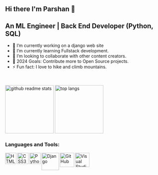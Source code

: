 ## Hi there I'm Parshan 👋

## An ML Engineer | Back End Developer (Python, SQL)

- 🔭 I’m currently working on a django web site
- 🌱 I’m currently learning Fullstack development.
- 👯 I’m looking to collaborate with other content creators.
- 🥅 2024 Goals: Contribute more to Open Source projects.
- ⚡ Fun fact: I love to hike and climb mountains.

<br />
<p align="left"><a href="https://github.com/parshanm?tab=repositories"><img src="https://github-readme-stats.vercel.app/api?username=parshanm&theme=vue&count_private=true&show_icons=true&hide=issues" alt="github readme stats" height="156"/></a>
<a href="https://github.com/parshanm?tab=repositories"><img src="https://github-readme-stats.anuraghazra1.vercel.app/api/top-langs/?username=parshanm&theme=vue&layout=compact" alt="top langs" height="156"/></a></p>

### Languages and Tools:

<img align="left" alt="HTML5" width="36px" src="https://user-images.githubusercontent.com/31166420/149886513-567c259f-6276-4773-a27f-052b099c2b1d.png" />
<img align="left" alt="CSS3" width="36px" src="https://user-images.githubusercontent.com/31166420/149886794-4906c4a0-2ad5-44f5-97a3-99c42777ced4.png" />
<img align="left" alt="Python" width="36px" src="https://user-images.githubusercontent.com/31166420/149888712-b424cfa8-f576-4677-9b90-20db932a5af7.png" />
<img align="left" alt="Django" width="56px" src="https://user-images.githubusercontent.com/31166420/149895518-bbefd269-e53f-4afd-b377-499d9aa6fd36.png" />
<img align="left" alt="GitHub" width="46px" src="https://user-images.githubusercontent.com/31166420/149887821-52a20b21-c248-46bb-b6f3-48e31937db99.png" />
<img align="left" alt="Visual Studio Code" width="46px" src="https://user-images.githubusercontent.com/31166420/149887461-0cba1120-2734-4a09-8b23-cc02ac3e03f8.png" />

